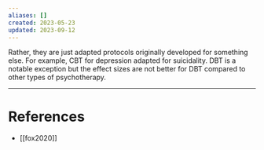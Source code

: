 ```yaml
---
aliases: []
created: 2023-05-23
updated: 2023-09-12
---
```

Rather, they are just adapted protocols originally developed for something else. For example, CBT for depression adapted for suicidality. DBT is a notable exception but the effect sizes are not better for DBT compared to other types of psychotherapy.

---
# References
* [[fox2020]]